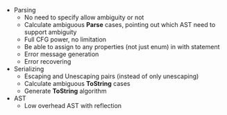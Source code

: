 * Parsing
    * No need to specify allow ambiguity or not
    * Calculate ambiguous **Parse** cases, pointing out which AST need to support ambiguity
    * Full CFG power, no limitation
    * Be able to assign to any properties (not just enum) in with statement
    * Error message generation
    * Error recovering
* Serializing
    * Escaping and Unescaping pairs (instead of only unescaping)
    * Calculate ambiguous **ToString** cases
    * Generate **ToString** algorithm
* AST
    * Low overhead AST with reflection
